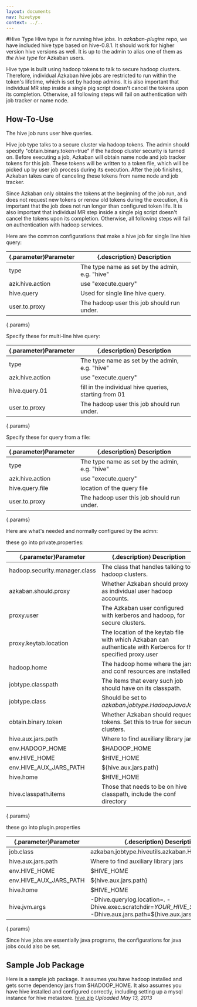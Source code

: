 ```yaml
---
layout: documents
nav: hivetype
context: ../..
---
```


#Hive Type
Hive type is for running hive jobs. In _azkaban-plugins_ repo, we have included hive type based on hive-0.8.1. It should work for higher version hive versions as well. It is up to the admin to alias one of them as _the hive type_ for Azkaban users.

Hive type is built using hadoop tokens to talk to secure hadoop clusters. Therefore, individual Azkaban hive jobs are restricted to run within the token's lifetime, which is set by hadoop admins. It is also important that individual MR step inside a single pig script doesn't cancel the tokens upon its completion. Otherwise, all following steps will fail on authentication with job tracker or name node.

## How-To-Use

The hive job runs user hive queries. 

Hive job type talks to a secure cluster via hadoop tokens. The admin should specify "obtain.binary.token=true" if the hadoop cluster security is turned on. Before executing a job, Azkaban will obtain name node and job tracker tokens for this job. These tokens will be written to a token file, which will be picked up by user job process during its execution. After the job finishes, Azkaban takes care of canceling these tokens from name node and job tracker. <br/>

Since Azkaban only obtains the tokens at the beginning of the job run, and does not request new tokens or renew old tokens during the execution, it is important that the job does not run longer than configured token life. It is also important that individual MR step inside a single pig script doesn't cancel the tokens upon its completion. Otherwise, all following steps will fail on authentication with hadoop services.<br/>

Here are the common configurations that make a hive job for single line hive query:

|{.parameter}Parameter               |{.description} Description                                                       					|
|---------------------|-----------------------------------------------------------------------------------------------------------------|
|type		          | The type name as set by the admin, e.g. "hive"												                 	|
|azk.hive.action      | use "execute.query"															|
|hive.query      	  | Used for single line hive query.																				|
|user.to.proxy		  | The hadoop user this job should run under.  																	|
{.params}

Specify these for multi-line hive query:

|{.parameter}Parameter               |{.description} Description                                                       					|
|---------------------|-----------------------------------------------------------------------------------------------------------------|
|type		          | The type name as set by the admin, e.g. "hive"												                 											|
|azk.hive.action      | use "execute.query"															|
|hive.query.01     	  | fill in the individual hive queries, starting from 01																				|
|user.to.proxy		  | The hadoop user this job should run under.  																	|
{.params}

Specify these for query from a file:

|{.parameter}Parameter               |{.description} Description                                                       					|
|---------------------|-----------------------------------------------------------------------------------------------------------------|
|type		          | The type name as set by the admin, e.g. "hive"												                 											|
|azk.hive.action      | use "execute.query"															|
|hive.query.file   	  | location of the query file																				|
|user.to.proxy		  | The hadoop user this job should run under.  																	|
{.params}

Here are what's needed and normally configured by the admn:

these go into private.properties:

|{.parameter}Parameter               |{.description} Description																		|
|---------------------|-----------------------------------------------------------------------------------------------------------------|
|hadoop.security.manager.class | The class that handles talking to hadoop clusters.														|
|azkaban.should.proxy          | Whether Azkaban should proxy as individual user hadoop accounts.										|
|proxy.user          			| The Azkaban user configured with kerberos and hadoop, for secure clusters.							|
|proxy.keytab.location         | The location of the keytab file with which Azkaban can authenticate with Kerberos for the specified proxy.user		|
|hadoop.home          			| The hadoop home where the jars and conf resources are installed.										|
|jobtype.classpath				| The items that every such job should have on its classpath.											|
|jobtype.class					| Should be set to _azkaban.jobtype.HadoopJavaJob_														|
|obtain.binary.token			| Whether Azkaban should request tokens. Set this to true for secure clusters.							|
|hive.aux.jars.path				| Where to find auxiliary library jars																	|
|env.HADOOP\_HOME			| $HADOOP\_HOME							|
|env.HIVE\_HOME					| $HIVE\_HOME													|
|env.HIVE\_AUX\_JARS\_PATH			| $\{hive\.aux\.jars\.path\}							|
|hive.home						| $HIVE\_HOME														|
|hive.classpath.items			| Those that needs to be on hive classpath, include the conf directory							|
{.params}

these go into plugin.properties

|{.parameter}Parameter               |{.description} Description																		|
|---------------------|-----------------------------------------------------------------------------------------------------------------|
|job.class			  | azkaban.jobtype.hiveutils.azkaban.HiveViaAzkaban																|
|hive.aux.jars.path				| Where to find auxiliary library jars																	|
|env.HIVE\_HOME					| $HIVE\_HOME													|
|env.HIVE\_AUX\_JARS\_PATH			| $\{hive.aux.jars.path\}							|
|hive.home						| $HIVE\_HOME														|
|hive.jvm.args					| -Dhive.querylog.location=. -Dhive.exec.scratchdir=_YOUR\_HIVE\_SCRATCH\_DIR_	-Dhive.aux.jars.path=$\{hive.aux.jars.path\}	|
{.params}

Since hive jobs are essentially java programs, the configurations for java jobs could also be set.


## Sample Job Package

Here is a sample job package. It assumes you have hadoop installed and gets some dependency jars from $HADOOP\_HOME.
It also assumes you have hive installed and configured correctly, including setting up a mysql instance for hive metastore.
[hive.zip](https://s3.amazonaws.com/azkaban2/azkaban2/samplejobs/hive.zip) _Uploaded May 13, 2013_
